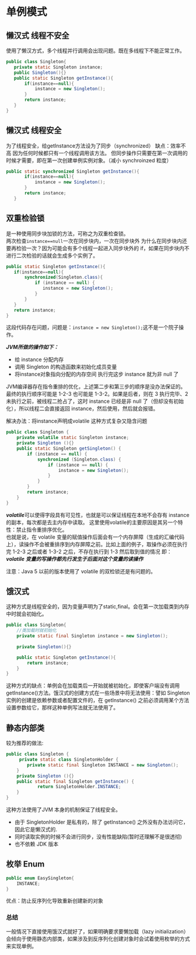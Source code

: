 # 单例模式

## 懒汉式 线程不安全 
使用了懒汉方式，多个线程并行调用会出现问题。既在多线程下不能正常工作。
```java
public class Singleton{
   private static Singleton instance;
   public Singleton(){}
   public static Singleton getInstance(){
       if(instance==null){
           instance = new Singleton();
       }
       return instance;
   } 
}
```

## 懒汉式 线程安全 
为了线程安全，给getInstance方法设为了同步（synchronized）
缺点：效率不高
因为任何时候都只有一个线程调用该方法。
但同步操作只需要在第一次调用的时候才需要，即在第一次创建单例实例对象。（减小 synchroinzed 粒度）
```java
public static synchronized Singleton getInstance(){
       if(instance==null){
           instance = new Singleton();
       }
       return instance;
   } 
```
##  双重检验锁
是一种使用同步块加锁的方法，可称之为双重检查锁。<br>两次检查`instance==null`一次在同步块内，一次在同步块外
为什么在同步块内还要再检验一次？因为可能会有多个线程一起进入同步块外的 if，如果在同步块内不进行二次检验的话就会生成多个实例了。
```java
public static Singleton getInstance(){
   if(instance==null){
       synchronized(Singleton.class){
           if (instance == null) {                 
              instance = new Singleton();
           }
       }
   }
   return instance;
}
```
这段代码存在问题，问题是：`instance = new Singleton();`这不是一个院子操作。

***JVM所做的操作如下：***
- 给 instance 分配内存
- 调用 Singleton 的构造函数来初始化成员变量
- 将instance对象指向分配的内存空间 执行完这步 instance 就为非 null 了

JVM编译器存在指令重排的优化，上述第二步和第三步的顺序是没办法保证的。最终的执行顺序可能是 1-2-3 也可能是 1-3-2。如果是后者，则在 3 执行完毕、2 未执行之前，被线程二抢占了，这时 instance 已经是非 null 了（但却没有初始化），所以线程二会直接返回 instance，然后使用，然后就会报错。

解决办法：将instance声明成volatile
这种方式复杂又隐含问题
```java
public class Singleton {
    private volatile static Singleton instance;
    private Singleton (){}
    public static Singleton getSingleton() {
        if (instance == null) {                         
            synchronized (Singleton.class) {
                if (instance == null) {       
                    instance = new Singleton();
                }
            }
        }
        return instance;
    }
}
```
***volatile***可以使得字段具有可见性，也就是可以保证线程在本地不会存有 instance 的副本，每次都是去主内存中读取。
这里使用volatile的主要原因是其另一个特性：禁止指令重排序优化。<br>也就是说，在 volatile 变量的赋值操作后面会有一个内存屏障（生成的汇编代码上），读操作不会被重排序到内存屏障之前。比如上面的例子，取操作必须在执行完 1-2-3 之后或者 1-3-2 之后，不存在执行到 1-3 然后取到值的情况
即：***volatile 变量的写操作都先行发生于后面对这个变量的读操作***

注意：Java 5 以前的版本使用了 volatile 的双检锁还是有问题的。

## 饿汉式
这种方式是线程安全的，因为变量声明为了static,final。会在第一次加载类到内存中时就会初始化。
```java
public class Singleton{
    //类加载时就初始化
    private static final Singleton instance = new Singleton();
    
    private Singleton(){}

    public static Singleton getInstance(){
        return instance;
    }
}
```
这种方式的缺点：单例会在加载类后一开始就被初始化，即使客户端没有调用 getInstance()方法。饿汉式的创建方式在一些场景中将无法使用：譬如 Singleton 实例的创建是依赖参数或者配置文件的，在 getInstance() 之前必须调用某个方法设置参数给它，那样这种单例写法就无法使用了。

## 静态内部类
较为推荐的做法:
```java
public class Singleton { 
     private static class SingletonHolder {  
        private static final Singleton INSTANCE = new Singleton();  
    }  
    private Singleton (){}  
    public static final Singleton getInstance() {  
            return SingletonHolder.INSTANCE; 
    }  
}
```

这种方法使用了JVM 本身的机制保证了线程安全。
- 由于 SingletonHolder 是私有的，除了 getInstance() 之外没有办法访问它，因此它是懒汉式的.
- 同时读取实例的时候不会进行同步，没有性能缺陷(暂时还理解不是很透彻)
- 也不依赖 JDK 版本

## 枚举 Enum
```java
public enum EasySingleton{
    INSTANCE;
}
```
优点：防止反序列化导致重新创建新的对象

### 总结
一般情况下直接使用饿汉式就好了，如果明确要求要懒加载（lazy initialization）会倾向于使用静态内部类，如果涉及到反序列化创建对象时会试着使用枚举的方式来实现单例。
